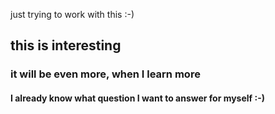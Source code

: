 
just trying to work with this :-)
## this is interesting
### it will be even more, when I learn more
#### I already know what question I want to answer for myself :-)
